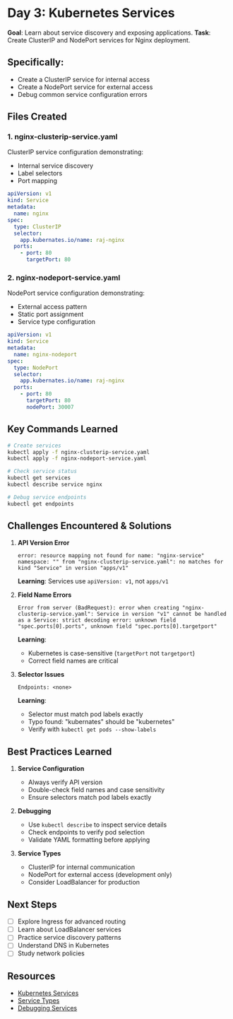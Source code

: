 # Day 3: Kubernetes Services

**Goal**: Learn about service discovery and exposing applications.
**Task**: Create ClusterIP and NodePort services for Nginx deployment.
## Specifically:
- Create a ClusterIP service for internal access
- Create a NodePort service for external access
- Debug common service configuration errors

## Files Created

### 1. nginx-clusterip-service.yaml
ClusterIP service configuration demonstrating:
- Internal service discovery
- Label selectors
- Port mapping

```yaml
apiVersion: v1
kind: Service
metadata:
  name: nginx
spec:
  type: ClusterIP
  selector:
    app.kubernates.io/name: raj-nginx
  ports:
    - port: 80
      targetPort: 80
```

### 2. nginx-nodeport-service.yaml
NodePort service configuration demonstrating:
- External access pattern
- Static port assignment
- Service type configuration

```yaml
apiVersion: v1
kind: Service
metadata:
  name: nginx-nodeport
spec:
  type: NodePort
  selector:
    app.kubernates.io/name: raj-nginx
  ports:
    - port: 80
      targetPort: 80
      nodePort: 30007
```

## Key Commands Learned

```bash
# Create services
kubectl apply -f nginx-clusterip-service.yaml
kubectl apply -f nginx-nodeport-service.yaml

# Check service status
kubectl get services
kubectl describe service nginx

# Debug service endpoints
kubectl get endpoints
```

## Challenges Encountered & Solutions

1. **API Version Error**
   ```
   error: resource mapping not found for name: "nginx-service" namespace: "" from "nginx-clusterip-service.yaml": no matches for kind "Service" in version "apps/v1"
   ```
   **Learning**: Services use `apiVersion: v1`, not `apps/v1`

2. **Field Name Errors**
   ```
   Error from server (BadRequest): error when creating "nginx-clusterip-service.yaml": Service in version "v1" cannot be handled as a Service: strict decoding error: unknown field "spec.ports[0].ports", unknown field "spec.ports[0].targetport"
   ```
   **Learning**: 
   - Kubernetes is case-sensitive (`targetPort` not `targetport`)
   - Correct field names are critical

3. **Selector Issues**
   ```
   Endpoints: <none>
   ```
   **Learning**: 
   - Selector must match pod labels exactly
   - Typo found: "kubernates" should be "kubernetes"
   - Verify with `kubectl get pods --show-labels`

## Best Practices Learned

1. **Service Configuration**
   - Always verify API version
   - Double-check field names and case sensitivity
   - Ensure selectors match pod labels exactly

2. **Debugging**
   - Use `kubectl describe` to inspect service details
   - Check endpoints to verify pod selection
   - Validate YAML formatting before applying

3. **Service Types**
   - ClusterIP for internal communication
   - NodePort for external access (development only)
   - Consider LoadBalancer for production

## Next Steps
- [ ] Explore Ingress for advanced routing
- [ ] Learn about LoadBalancer services
- [ ] Practice service discovery patterns
- [ ] Understand DNS in Kubernetes
- [ ] Study network policies

## Resources
- [Kubernetes Services](https://kubernetes.io/docs/concepts/services-networking/service/)
- [Service Types](https://kubernetes.io/docs/concepts/services-networking/service/#publishing-services-service-types)
- [Debugging Services](https://kubernetes.io/docs/tasks/debug/debug-application/debug-service/)
